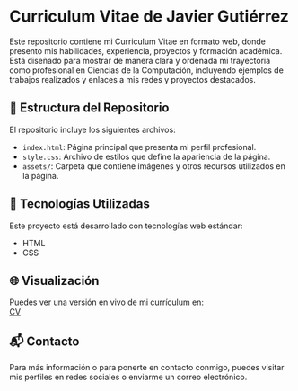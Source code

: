 # Curriculum Vitae de Javier Gutiérrez

Este repositorio contiene mi Curriculum Vitae en formato web, donde presento mis habilidades, experiencia, proyectos y formación académica.  
Está diseñado para mostrar de manera clara y ordenada mi trayectoria como profesional en Ciencias de la Computación, incluyendo ejemplos de trabajos realizados y enlaces a mis redes y proyectos destacados.

## 📁 Estructura del Repositorio

El repositorio incluye los siguientes archivos:

- `index.html`: Página principal que presenta mi perfil profesional.
- `style.css`: Archivo de estilos que define la apariencia de la página.
- `assets/`: Carpeta que contiene imágenes y otros recursos utilizados en la página.

## 🚀 Tecnologías Utilizadas

Este proyecto está desarrollado con tecnologías web estándar:

- HTML
- CSS

## 🌐 Visualización

Puedes ver una versión en vivo de mi currículum en:  
[CV](https://skeiilatt.github.io/curriculum/)

## 📬 Contacto

Para más información o para ponerte en contacto conmigo, puedes visitar mis perfiles en redes sociales o enviarme un correo electrónico.
